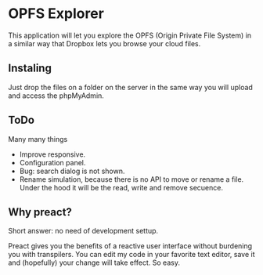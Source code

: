 # OPFS Explorer

This application will let you explore the OPFS (Origin Private File System) in a similar way that Dropbox lets you browse your cloud files.

## Instaling

Just drop the files on a folder on the server in the same way you will upload and access the phpMyAdmin.

## ToDo

Many many things

* Improve responsive.
* Configuration panel.
* Bug: search dialog is not shown.
* Rename simulation, because there is no API to move or rename a file. Under the hood it will be the read, write and remove secuence.

## Why preact?

Short answer: no need of development settup.

Preact gives you the benefits of a reactive user interface without burdening you with transpilers. You can edit my code in your favorite text editor, save it and (hopefully) your change will take effect. So easy.
